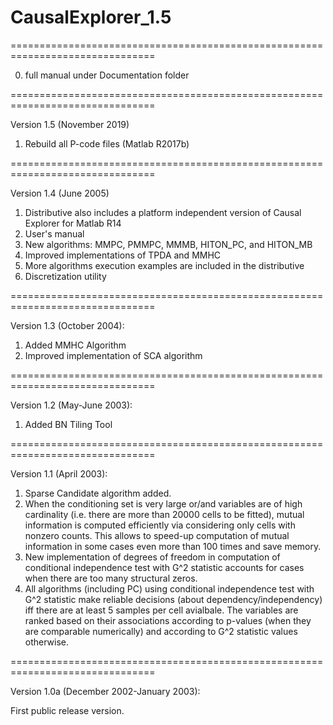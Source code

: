 # CausalExplorer_1.5

===============================================================================

0. full manual under Documentation folder

===============================================================================

Version 1.5 (November 2019)

1. Rebuild all P-code files (Matlab R2017b)

===============================================================================

Version 1.4 (June 2005)

1. Distributive also includes a platform independent version of Causal Explorer for Matlab R14
2. User's manual
3. New algorithms: MMPC, PMMPC, MMMB, HITON_PC, and HITON_MB
4. Improved implementations of TPDA and MMHC
5. More algorithms execution examples are included in the distributive
6. Discretization utility

===============================================================================

Version 1.3 (October 2004):

1. Added MMHC Algorithm
2. Improved implementation of SCA algorithm

===============================================================================

Version 1.2 (May-June 2003):

1. Added BN Tiling Tool

===============================================================================

Version 1.1 (April 2003):

1. Sparse Candidate algorithm added. 
2. When the conditioning set is very large or/and variables are of high cardinality (i.e. there are more 
   than 20000 cells to be fitted), mutual information is computed efficiently via considering only cells 
   with nonzero counts. This allows to speed-up computation of mutual information in some cases even more 
   than 100 times and save memory.
3. New implementation of degrees of freedom in computation of conditional independence test with G^2 
   statistic accounts for cases when there are too many structural zeros.
4. All algorithms (including PC) using conditional independence test with G^2 statistic make reliable 
   decisions (about dependency/independency) iff there are at least 5 samples per cell avialbale. 
   The variables are ranked based on their associations according to p-values (when they are comparable
   numerically) and according to G^2 statistic values otherwise.

===============================================================================

Version 1.0a (December 2002-January 2003):

   First public release version.

